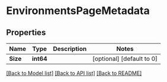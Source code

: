 # EnvironmentsPageMetadata

## Properties

Name | Type | Description | Notes
------------ | ------------- | ------------- | -------------
**Size** | **int64** |  | [optional] [default to 0]

[[Back to Model list]](../README.md#documentation-for-models) [[Back to API list]](../README.md#documentation-for-api-endpoints) [[Back to README]](../README.md)


